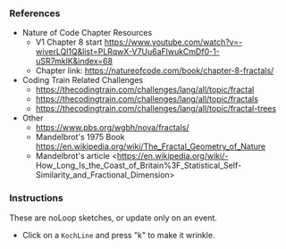 

 
### References
- Nature of Code Chapter Resources
    - V1 Chapter 8 start <https://www.youtube.com/watch?v=-wiverLQl1Q&list=PLRqwX-V7Uu6aFlwukCmDf0-1-uSR7mklK&index=68>
    - Chapter link: <https://natureofcode.com/book/chapter-8-fractals/>
- Coding Train Related Challenges
    - <https://thecodingtrain.com/challenges/lang/all/topic/fractal>
    - <https://thecodingtrain.com/challenges/lang/all/topic/fractals>
    - <https://thecodingtrain.com/challenges/lang/all/topic/fractal-trees>
- Other
    - <https://www.pbs.org/wgbh/nova/fractals/>
    - Mandelbrot's 1975 Book <https://en.wikipedia.org/wiki/The_Fractal_Geometry_of_Nature>
    - Mandelbrot's article <https://en.wikipedia.org/wiki/- How_Long_Is_the_Coast_of_Britain%3F_Statistical_Self-Similarity_and_Fractional_Dimension>


### Instructions

These are noLoop sketches, or update only on an event. 

- Click on a `KochLine` and press "k" to make it wrinkle.